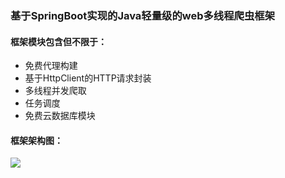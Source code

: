 ### 基于SpringBoot实现的Java轻量级的web多线程爬虫框架

#### 框架模块包含但不限于：
- 免费代理构建
- 基于HttpClient的HTTP请求封装
- 多线程并发爬取
- 任务调度
- 免费云数据库模块

#### 框架架构图：
![](https://upload-images.jianshu.io/upload_images/2951233-eee760f591f37d51.png?imageMogr2/auto-orient/strip%7CimageView2/2/w/1240)
